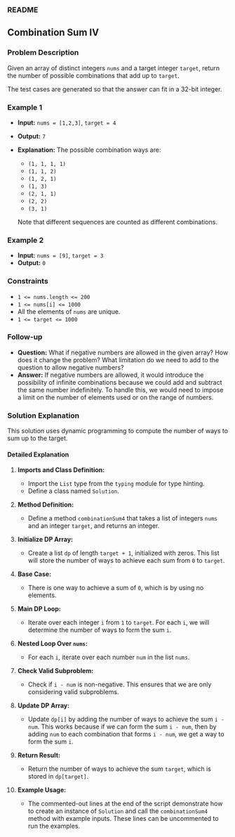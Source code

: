 ### README

## Combination Sum IV

### Problem Description

Given an array of distinct integers `nums` and a target integer `target`, return the number of possible combinations that add up to `target`.

The test cases are generated so that the answer can fit in a 32-bit integer.

### Example 1

- **Input:** `nums = [1,2,3]`, `target = 4`
- **Output:** `7`
- **Explanation:**
  The possible combination ways are:
  - `(1, 1, 1, 1)`
  - `(1, 1, 2)`
  - `(1, 2, 1)`
  - `(1, 3)`
  - `(2, 1, 1)`
  - `(2, 2)`
  - `(3, 1)`
  
  Note that different sequences are counted as different combinations.

### Example 2

- **Input:** `nums = [9]`, `target = 3`
- **Output:** `0`

### Constraints

- `1 <= nums.length <= 200`
- `1 <= nums[i] <= 1000`
- All the elements of `nums` are unique.
- `1 <= target <= 1000`

### Follow-up

- **Question:** What if negative numbers are allowed in the given array? How does it change the problem? What limitation do we need to add to the question to allow negative numbers?
- **Answer:** If negative numbers are allowed, it would introduce the possibility of infinite combinations because we could add and subtract the same number indefinitely. To handle this, we would need to impose a limit on the number of elements used or on the range of numbers.

### Solution Explanation

This solution uses dynamic programming to compute the number of ways to sum up to the target.

#### Detailed Explanation

1. **Imports and Class Definition:**
    - Import the `List` type from the `typing` module for type hinting.
    - Define a class named `Solution`.

2. **Method Definition:**
    - Define a method `combinationSum4` that takes a list of integers `nums` and an integer `target`, and returns an integer.

3. **Initialize DP Array:**
    - Create a list `dp` of length `target + 1`, initialized with zeros. This list will store the number of ways to achieve each sum from `0` to `target`.

4. **Base Case:**
    - There is one way to achieve a sum of `0`, which is by using no elements.

5. **Main DP Loop:**
    - Iterate over each integer `i` from `1` to `target`. For each `i`, we will determine the number of ways to form the sum `i`.

6. **Nested Loop Over `nums`:**
    - For each `i`, iterate over each number `num` in the list `nums`.

7. **Check Valid Subproblem:**
    - Check if `i - num` is non-negative. This ensures that we are only considering valid subproblems.

8. **Update DP Array:**
    - Update `dp[i]` by adding the number of ways to achieve the sum `i - num`. This works because if we can form the sum `i - num`, then by adding `num` to each combination that forms `i - num`, we get a way to form the sum `i`.

9. **Return Result:**
    - Return the number of ways to achieve the sum `target`, which is stored in `dp[target]`.

10. **Example Usage:**
    - The commented-out lines at the end of the script demonstrate how to create an instance of `Solution` and call the `combinationSum4` method with example inputs. These lines can be uncommented to run the examples.